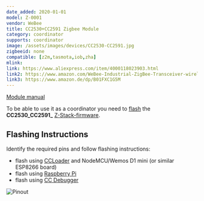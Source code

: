 ```yaml
---
date_added: 2020-01-01
model: Z-0001
vendor: WeBee
title: CC2530+CC2591 Zigbee Module
category: coordinator
supports: coordinator
image: /assets/images/devices/CC2530-CC2591.jpg
zigbeeid: none
compatible: [z2m,tasmota,iob,zha]
mlink: 
link: https://www.aliexpress.com/item/4000118023903.html
link2: https://www.amazon.com/WeBee-Industrial-ZigBee-Transceiver-wireless/dp/B01EH0XUQO
link3: https://www.amazon.de/dp/B01FXC1G5M
---
```

[Module manual](/assets/files/Z-0001_ZigBee_Module_Manual.pdf)

To be able to use it as a coordinator you need to [flash](flashing_ccloader) the **CC2530_CC2591_** [Z-Stack-firmware](https://github.com/Koenkk/Z-Stack-firmware/).

## Flashing Instructions
Identify the required pins and follow flashing instructions:
- flash using [CCLoader](/flashing_ccloader.html) and NodeMCU/Wemos D1 mini (or similar ESP8266 board)
- flash using [Raspberry Pi](http://www.marrold.co.uk/2019/12/flashing-cc2530-cc2591-zigbee-module.html)
- flash using [CC Debugger](http://ptvo.info/how-to-select-and-flash-cc2530-144/) 

![Pinout](/assets/images/devices/webee_cc2530_cc2591_pinout.jpg.jpg)
